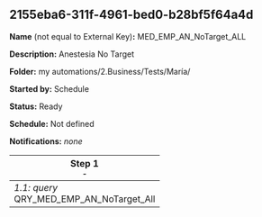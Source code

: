 ## 2155eba6-311f-4961-bed0-b28bf5f64a4d

**Name** (not equal to External Key)**:** MED_EMP_AN_NoTarget_ALL

**Description:** Anestesia No Target

**Folder:** my automations/2.Business/Tests/María/

**Started by:** Schedule

**Status:** Ready

**Schedule:** Not defined

**Notifications:** _none_


| Step 1<br>_<small>-</small>_ |
| --- |
| _1.1: query_<br>QRY_MED_EMP_AN_NoTarget_All |
